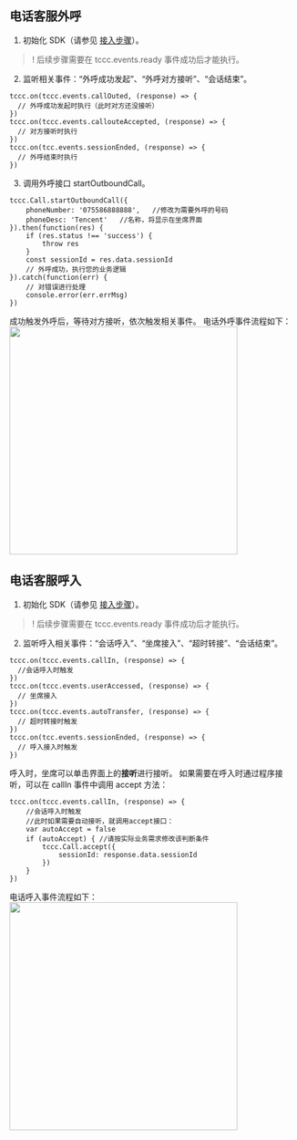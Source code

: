 ## 电话客服外呼
1. 初始化 SDK（请参见 [接入步骤](https://cloud.tencent.com/document/product/679/72042#tutorial)）。
>! 后续步骤需要在 tccc.events.ready 事件成功后才能执行。
2. 监听相关事件：“外呼成功发起”、“外呼对方接听”、“会话结束”。
```
tccc.on(tccc.events.callOuted, (response) => {
  // 外呼成功发起时执行（此时对方还没接听）
})
tccc.on(tccc.events.callouteAccepted, (response) => {
  // 对方接听时执行
})
tccc.on(tcc.events.sessionEnded, (response) => {
  // 外呼结束时执行
})

```
3. 调用外呼接口 startOutboundCall。
```
tccc.Call.startOutboundCall({
    phoneNumber: '075586888888',   //修改为需要外呼的号码
    phoneDesc: 'Tencent'   //名称，将显示在坐席界面
}).then(function(res) {
    if (res.status !== 'success') {
        throw res
    }
    const sessionId = res.data.sessionId
    // 外呼成功，执行您的业务逻辑
}).catch(function(err) {
    // 对错误进行处理
    console.error(err.errMsg)
})

```
成功触发外呼后，等待对方接听，依次触发相关事件。
电话外呼事件流程如下：<br>
<img style="width:400px; max-width: inherit;" src="https://qcloudimg.tencent-cloud.cn/raw/2e50b78053fa5d50949bb51a396cd942.png" />

## 电话客服呼入
1. 初始化 SDK（请参见 [接入步骤](#tutorial)）。
>! 后续步骤需要在 tccc.events.ready 事件成功后才能执行。
2. 监听呼入相关事件：“会话呼入”、“坐席接入”、“超时转接”、“会话结束”。
```
tccc.on(tccc.events.callIn, (response) => {
  //会话呼入时触发
})
tccc.on(tccc.events.userAccessed, (response) => {
  // 坐席接入
})
tccc.on(tccc.events.autoTransfer, (response) => {
  // 超时转接时触发
})
tccc.on(tcc.events.sessionEnded, (response) => {
  // 呼入接入时触发
})
```
呼入时，坐席可以单击界面上的**接听**进行接听。
如果需要在呼入时通过程序接听，可以在 callIn 事件中调用 accept 方法：
```
tccc.on(tccc.events.callIn, (response) => {
    //会话呼入时触发
    //此时如果需要自动接听，就调用accept接口：
    var autoAccept = false
    if (autoAccept) { //请按实际业务需求修改该判断条件
        tccc.Call.accept({
            sessionId: response.data.sessionId
        })
    }
})
```
电话呼入事件流程如下：
<img style="width:400px; max-width: inherit;" src="https://qcloudimg.tencent-cloud.cn/raw/0ea25d729476c6b3e4f422aa47360962.png" />
